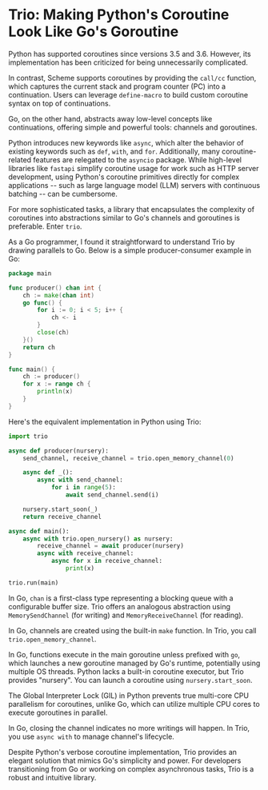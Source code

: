 # Trio: Making Python's Coroutine Look Like Go's Goroutine

Python has supported coroutines since versions 3.5 and 3.6.  However, its implementation has been criticized for being unnecessarily complicated.

In contrast, Scheme supports coroutines by providing the `call/cc` function, which captures the current stack and program counter (PC) into a continuation.  Users can leverage `define-macro` to build custom coroutine syntax on top of continuations.

Go, on the other hand, abstracts away low-level concepts like continuations, offering simple and powerful tools: channels and goroutines.

Python introduces new keywords like `async`, which alter the behavior of existing keywords such as `def`, `with`, and `for`.  Additionally, many coroutine-related features are relegated to the `asyncio` package.  While high-level libraries like `fastapi` simplify coroutine usage for work such as HTTP server development, using Python's coroutine primitives directly for complex applications -- such as large language model (LLM) servers with continuous batching -- can be cumbersome.

For more sophisticated tasks, a library that encapsulates the complexity of coroutines into abstractions similar to Go's channels and goroutines is preferable.  Enter `trio`.

As a Go programmer, I found it straightforward to understand Trio by drawing parallels to Go.  Below is a simple producer-consumer example in Go:

```go
package main

func producer() chan int {
	ch := make(chan int)
	go func() {
		for i := 0; i < 5; i++ {
			ch <- i
		}
		close(ch)
	}()
	return ch
}

func main() {
	ch := producer()
	for x := range ch {
		println(x)
	}
}
```

Here's the equivalent implementation in Python using Trio:

```python
import trio

async def producer(nursery):
    send_channel, receive_channel = trio.open_memory_channel(0)

    async def _():
        async with send_channel:
            for i in range(5):
                await send_channel.send(i)

    nursery.start_soon(_)
    return receive_channel

async def main():
    async with trio.open_nursery() as nursery:
        receive_channel = await producer(nursery)
        async with receive_channel:
            async for x in receive_channel:
                print(x)

trio.run(main)
```

In Go, `chan` is a first-class type representing a blocking queue with a configurable buffer size. Trio offers an analogous abstraction using `MemorySendChannel` (for writing) and `MemoryReceiveChannel` (for reading).

In Go, channels are created using the built-in `make` function.  In Trio, you call `trio.open_memory_channel`.

In Go, functions execute in the main goroutine unless prefixed with `go`, which launches a new goroutine managed by Go's runtime, potentially using multiple OS threads.  Python lacks a built-in coroutine executor, but Trio provides "nursery".  You can launch a coroutine using `nursery.start_soon`.

The Global Interpreter Lock (GIL) in Python prevents true multi-core CPU parallelism for coroutines, unlike Go, which can utilize multiple CPU cores to execute goroutines in parallel.

In Go, closing the channel indicates no more writings will happen.  In Trio, you use `async with`  to manage channel's lifecycle.

Despite Python's verbose coroutine implementation, Trio provides an elegant solution that mimics Go's simplicity and power.  For developers transitioning from Go or working on complex asynchronous tasks, Trio is a robust and intuitive library.

